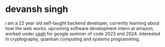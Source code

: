 # devansh singh

i am a 22 year old self-taught backend developer, currently learning about how the web works. upcoming software development intern at amazon, worked under [ceph](https://github.com/ceph) for google summer of code 2023 and 2024. interested in cryptography, quantum computing and systems programming.
